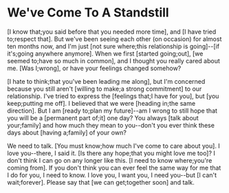 # We've Come To A Standstill

[I know that;you said before that you needed more time], and [I have tried to;respect that]. But we've been seeing each other (on occasion) for almost ten months now, and I'm just [not sure where;this relationship is going]--[if it's;going anywhere anymore]. When we first [started going;out], [we seemed to;have so much in common], and I thought you really cared about me. [Was I;wrong], or have your feelings changed somehow?

[I hate to think;that you've been leading me along], but I'm concerned because you still aren't [willing to make;a strong commitment] to our relationship. I've tried to express the [feelings that;I have for you], but [you keep;putting me off]. I believed that we were [heading in;the same direction]. But I am [ready to;plan my future]--am I wrong to still hope that you will be a [permanent part of;it] one day? You always [talk about your;family] and how much they mean to you--don't you ever think these days about [having a;family] of your own?

We need to talk. [You must know;how much I've come to care about you]. I love you--there, I said it. [Is there any hope;that you might love me too]? I don't think I can go on any longer like this. [I need to know where;you're coming from]. If you don't think you can ever feel the same way for me that I do for you, I need to know. I love you, I want you, I need you--but [I can't wait;forever]. Please say that [we can get;together soon] and talk.
